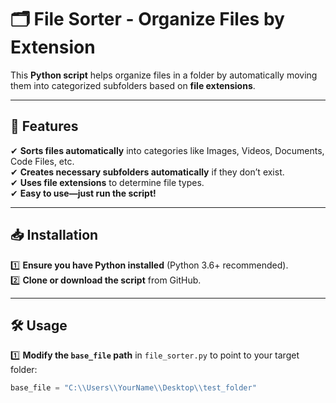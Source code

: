 # 🗂 File Sorter - Organize Files by Extension

This **Python script** helps organize files in a folder by automatically moving them into categorized subfolders based on **file extensions**.

---

## 🚀 Features
✔ **Sorts files automatically** into categories like Images, Videos, Documents, Code Files, etc.  
✔ **Creates necessary subfolders automatically** if they don’t exist.  
✔ **Uses file extensions** to determine file types.  
✔ **Easy to use—just run the script!**  

---

## 📥 Installation
1️⃣ **Ensure you have Python installed** (Python 3.6+ recommended).  
2️⃣ **Clone or download the script** from GitHub.  

---

## 🛠 Usage
1️⃣ **Modify the `base_file` path** in `file_sorter.py` to point to your target folder:
```python
base_file = "C:\\Users\\YourName\\Desktop\\test_folder"

